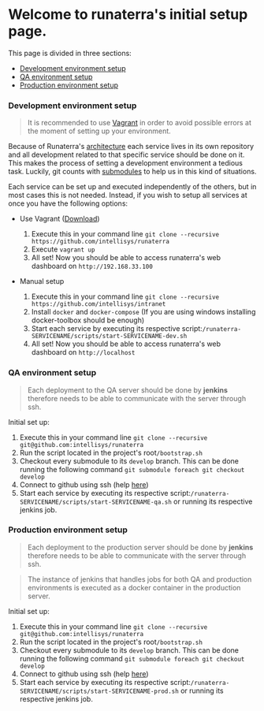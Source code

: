 # Welcome to runaterra's initial setup page. 

This page is divided in three sections:

 - [Development environment setup](#development-environment-setup)
 - [QA environment setup](#QA-environment-setup)
 - [Production environment setup](#production-environment-setup)

### Development environment setup

> It is recommended to use [Vagrant](https://www.vagrantup.com/) in order to avoid possible errors at the moment of setting up your environment.

Because of Runaterra's [architecture](Architecture) each service lives in its own repository and all development related to that specific service should be done on it. This makes the process of setting a development environment a tedious task. Luckily, git counts with [submodules](https://git-scm.com/book/en/v2/Git-Tools-Submodules) to help us in this kind of situations.

Each service can be set up and executed independently of the others, but in most cases this is not needed. Instead, if you wish to setup all services at once you have the following options:

 - Use Vagrant ([Download](https://www.vagrantup.com/downloads.html))
    1. Execute this in your command line `git clone --recursive https://github.com/intellisys/runaterra`
    2. Execute `vagrant up`
    5. All set! Now you should be able to access runaterra's web dashboard on `http://192.168.33.100`

 - Manual setup
    1. Execute this in your command line `git clone --recursive https://github.com/intellisys/intranet`
    2. Install `docker` and `docker-compose` (If you are using windows installing docker-toolbox should be enough)
    3. Start each service by executing its respective script:`/runaterra-SERVICENAME/scripts/start-SERVICENAME-dev.sh`
    5. All set! Now you should be able to access runaterra's web dashboard on `http://localhost`


### QA environment setup
 > Each deployment to the QA server should be done by **jenkins** therefore needs to be able to communicate with the server through ssh.

Initial set up:

 1. Execute this in your command line `git clone --recursive git@github.com:intellisys/runaterra`
 2. Run the script located in the project's root`/bootstrap.sh`
 3. Checkout every submodule to its `develop` branch. This can be done running the following command `git submodule foreach git checkout develop`
 4. Connect to github using ssh (help [here](https://help.github.com/articles/connecting-to-github-with-ssh/))
 5. Start each service by executing its respective script:`/runaterra-SERVICENAME/scripts/start-SERVICENAME-qa.sh` or running its respective jenkins job.

### Production environment setup

 > Each deployment to the production server should be done by **jenkins** therefore needs to be able to communicate with the server through ssh.

 > The instance of jenkins that handles jobs for both QA and production environments is executed as a docker container in the production server.

Initial set up:

 1. Execute this in your command line `git clone --recursive git@github.com:intellisys/runaterra`
 2. Run the script located in the project's root`/bootstrap.sh`
 3. Checkout every submodule to its `develop` branch. This can be done running the following command `git submodule foreach git checkout develop`
 4. Connect to github using ssh (help [here](https://help.github.com/articles/connecting-to-github-with-ssh/))
 5. Start each service by executing its respective script:`/runaterra-SERVICENAME/scripts/start-SERVICENAME-prod.sh` or running its respective jenkins job.
